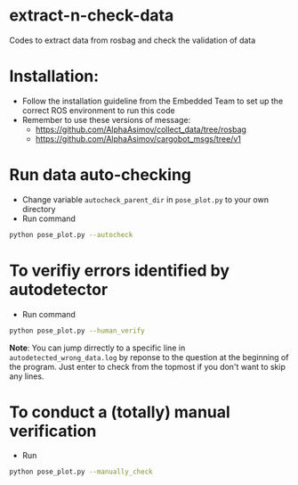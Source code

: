 # extract-n-check-data
Codes to extract data from rosbag and check the validation of data
# Installation:
- Follow the installation guideline from the Embedded Team to set up the correct ROS environment to run this code
- Remember to use these versions of message:
  -  https://github.com/AlphaAsimov/collect_data/tree/rosbag
  -  https://github.com/AlphaAsimov/cargobot_msgs/tree/v1



# Run data auto-checking
- Change variable `autocheck_parent_dir` in `pose_plot.py` to your own directory
- Run command
```bash
python pose_plot.py --autocheck
```

# To verifiy errors identified by autodetector
- Run command
``` bash
python pose_plot.py --human_verify
```
**Note**: You can jump dirrectly to a specific line in `autodetected_wrong_data.log` by reponse to the question at the beginning of the program. Just enter to check from the topmost if you don't want to skip any lines. 

# To conduct a (totally) manual verification
- Run
``` bash
python pose_plot.py --manually_check
```